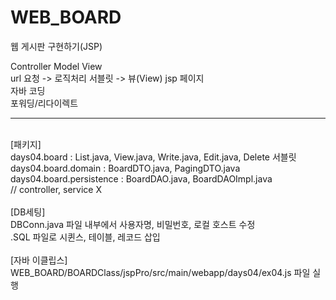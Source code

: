 # WEB_BOARD<br>
웹 게시판 구현하기(JSP)<br>

Controller     Model            View <br>
url 요청 -> 로직처리  서블릿 -> 뷰(View) jsp 페이지<br>
            자바 코딩<br>
            포워딩/리다이렉트 <br>
<hr>
<br>
[패키지]<br>
days04.board : List.java, View.java, Write.java, Edit.java, Delete 서블릿<br>
days04.board.domain : BoardDTO.java, PagingDTO.java<br>
days04.board.persistence : BoardDAO.java, BoardDAOImpl.java<br>
// controller, service X <br>
<br>
[DB세팅]<br>
DBConn.java 파일 내부에서 사용자명, 비밀번호, 로컬 호스트 수정 <br>
.SQL 파일로 시퀸스, 테이블, 레코드 삽입<br>
<br>
[자바 이클립스]<br>
WEB_BOARD/BOARDClass/jspPro/src/main/webapp/days04/ex04.js 파일 실행<br>

